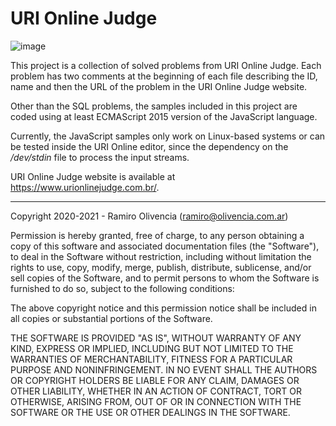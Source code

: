 # URI Online Judge

![image](https://user-images.githubusercontent.com/32349705/115640179-b3f39a00-a2ec-11eb-81fc-343fb63d086b.png)

This project is a collection of solved problems from URI Online Judge. Each problem has two comments at the beginning of each file describing the ID, name and then the URL of the problem in the URI Online Judge website.

Other than the SQL problems, the samples included in this project are coded using at least ECMAScript 2015 version of the JavaScript language.

Currently, the JavaScript samples only work on Linux-based systems or can be tested inside the URI Online editor, since the dependency on the _/dev/stdin_ file to process the input streams.

URI Online Judge website is available at https://www.urionlinejudge.com.br/. 

-----

Copyright 2020-2021 - Ramiro Olivencia (ramiro@olivencia.com.ar)

Permission is hereby granted, free of charge, to any person obtaining a copy of this software and associated documentation files (the "Software"), to deal in the Software without restriction, including without limitation the rights to use, copy, modify, merge, publish, distribute, sublicense, and/or sell copies of the Software, and to permit persons to whom the Software is furnished to do so, subject to the following conditions:

The above copyright notice and this permission notice shall be included in all copies or substantial portions of the Software.

THE SOFTWARE IS PROVIDED "AS IS", WITHOUT WARRANTY OF ANY KIND, EXPRESS OR IMPLIED, INCLUDING BUT NOT LIMITED TO THE WARRANTIES OF MERCHANTABILITY, FITNESS FOR A PARTICULAR PURPOSE AND NONINFRINGEMENT. IN NO EVENT SHALL THE AUTHORS OR COPYRIGHT HOLDERS BE LIABLE FOR ANY CLAIM, DAMAGES OR OTHER LIABILITY, WHETHER IN AN ACTION OF CONTRACT, TORT OR OTHERWISE, ARISING FROM, OUT OF OR IN CONNECTION WITH THE SOFTWARE OR THE USE OR OTHER DEALINGS IN THE SOFTWARE.
